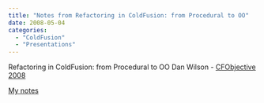 ```yaml
---
title: "Notes from Refactoring in ColdFusion: from Procedural to OO"
date: 2008-05-04
categories: 
  - "ColdFusion"
  - "Presentations"
---
```


Refactoring in ColdFusion: from Procedural to OO Dan Wilson - [CFObjective 2008](http://cfobjective.com/ "CFObjective 2008")

[My notes](http://docs.google.com/Doc?id=dc2sb454_44ghrg22f9)
